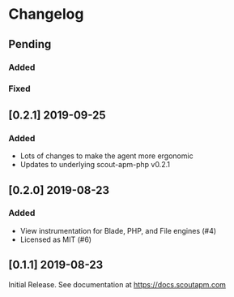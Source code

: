 # Changelog

## Pending

### Added

### Fixed


## [0.2.1] 2019-09-25

### Added

* Lots of changes to make the agent more ergonomic
* Updates to underlying scout-apm-php v0.2.1

## [0.2.0] 2019-08-23

### Added

- View instrumentation for Blade, PHP, and File engines (#4)
- Licensed as MIT (#6)


## [0.1.1] 2019-08-23

Initial Release. See documentation at https://docs.scoutapm.com

